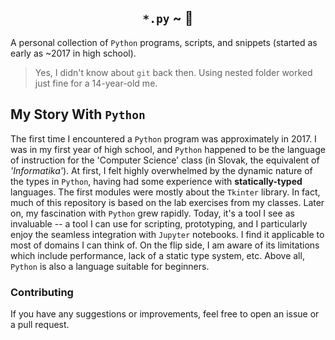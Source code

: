 <h2 align="center"><code>*.py</code> ~ &#128013;</h2>

A personal collection of `Python` programs, scripts, and snippets (started as
early as ~2017 in high school).
> Yes, I didn't know about `git` back then. Using nested folder worked just
> fine for a 14-year-old me.

## My Story With `Python`

The first time I encountered a `Python` program was approximately in 2017. I
was in my first year of high school, and `Python` happened to be the language
of instruction for the 'Computer Science' class (in Slovak, the equivalent of
*'Informatika'*). At first, I felt highly overwhelmed by the dynamic nature of
the types in `Python`, having had some experience with **statically-typed**
languages. The first modules were mostly about the `Tkinter` library. In fact,
much of this repository is based on the lab exercises from my classes. Later
on, my fascination with `Python` grew rapidly. Today, it's a tool I see as
invaluable -- a tool I can use for scripting, prototyping, and I particularly
enjoy the seamless integration with `Jupyter` notebooks. I find it applicable
to most of domains I can think of. On the flip side, I am aware of its
limitations which include performance, lack of a static type system, etc. Above
all, `Python` is also a language suitable for beginners.

### Contributing

If you have any suggestions or improvements, feel free to open an issue or a
pull request.
